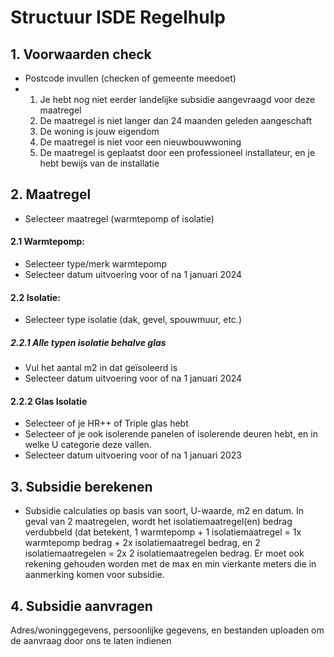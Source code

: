 # Structuur ISDE Regelhulp

## 1. Voorwaarden check
- Postcode invullen (checken of gemeente meedoet)
- 1. Je hebt nog niet eerder landelijke subsidie aangevraagd voor deze maatregel 
  2. De maatregel is niet langer dan 24 maanden geleden aangeschaft 
  3. De woning is jouw eigendom
  4. De maatregel is niet voor een nieuwbouwwoning
  5. De maatregel is geplaatst door een professioneel installateur, en je hebt bewijs van de installatie

## 2. Maatregel
- Selecteer maatregel (warmtepomp of isolatie)
  
#### 2.1 Warmtepomp:
- Selecteer type/merk warmtepomp
- Selecteer datum uitvoering voor of na 1 januari 2024

#### 2.2 Isolatie:
- Selecteer type isolatie (dak, gevel, spouwmuur, etc.)

##### 2.2.1 Alle typen isolatie behalve glas 
- Vul het aantal m2 in dat geïsoleerd is
- Selecteer datum uitvoering voor of na 1 januari 2024
  
#### 2.2.2 Glas Isolatie
- Selecteer of je HR++ of Triple glas hebt
- Selecteer of je ook isolerende panelen of isolerende deuren hebt, en in welke U categorie deze vallen. 
- Selecteer datum uitvoering voor of na 1 januari 2023

## 3. Subsidie berekenen 
- Subsidie calculaties op basis van soort, U-waarde, m2 en datum. In geval van 2 maatregelen, wordt het isolatiemaatregel(en) bedrag verdubbeld (dat betekent, 1 warmtepomp + 1 isolatiemaatregel = 1x warmtepomp bedrag + 2x isolatiemaatregel bedrag, en 2 isolatiemaatregelen = 2x 2 isolatiemaatregelen bedrag. Er moet ook rekening gehouden worden met de max en min vierkante meters die in aanmerking komen voor subsidie.


## 4. Subsidie aanvragen
Adres/woninggegevens, persoonlijke gegevens, en bestanden uploaden om de aanvraag door ons te laten indienen 
